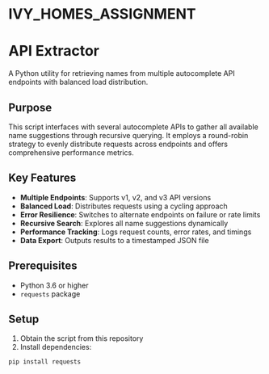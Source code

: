 # IVY_HOMES_ASSIGNMENT

# API Extractor

A Python utility for retrieving names from multiple autocomplete API endpoints with balanced load distribution.

## Purpose

This script interfaces with several autocomplete APIs to gather all available name suggestions through recursive querying. It employs a round-robin strategy to evenly distribute requests across endpoints and offers comprehensive performance metrics.

## Key Features

- **Multiple Endpoints**: Supports v1, v2, and v3 API versions
- **Balanced Load**: Distributes requests using a cycling approach
- **Error Resilience**: Switches to alternate endpoints on failure or rate limits
- **Recursive Search**: Explores all name suggestions dynamically
- **Performance Tracking**: Logs request counts, error rates, and timings
- **Data Export**: Outputs results to a timestamped JSON file

## Prerequisites

- Python 3.6 or higher
- `requests` package

## Setup

1. Obtain the script from this repository
2. Install dependencies:

```bash
pip install requests
